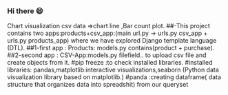 ###  Hi there 😄 




Chart visualization csv data =>chart line ,Bar count plot.
##-This project contains two apps:products+csv_app:(main url.py -> urls.py csv_app + urls.py products_app)
where we have explored Django template language (DTL).
##1-first app : Products: models.py contains(product + purchase).
##2-second app : CSV-App:models.py filefield.. to upload csv file and create objects from it.
#pip freeze :to check installed libraries.
#installed libraries: pandas,matplotlib:interactive visualizations,seaborn (Python data visualization library based on matplotlib.) 
#panda :creating dataframe( data structure that organizes data into spreadshit) from our queryset
